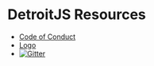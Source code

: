 # DetroitJS Resources

* [Code of Conduct](code-of-conduct.md)
* [Logo](logo/)
* [![Gitter](https://img.shields.io/gitter/room/nwjs/nw.js.svg)](https://gitter.im/Detroitjs/Lobby)
